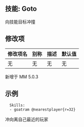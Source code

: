 技能: Goto
--------------------------

向技能目标冲撞  

修改项
----------

| 修改项名 | 别称    | 描述                                                                                                    | 默认值 |
|-----------|------------|----------------------------------------------------------------------------------------------------------------|---------------|
| 无 | 无 | 无 | 无 |

新增于 MM 5.0.3

示例
--------

      Skills:
      - goatram @nearestplayer{r=32}

冲向离自己最近的玩家
